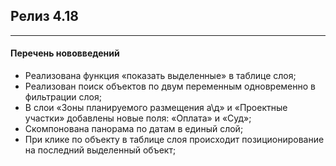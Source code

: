 <h2>Релиз 4.18</h2><hr>
<h4>Перечень нововведений</h4>

<ul>
	<li>Реализована функция «показать выделенные» в таблице слоя;</li>
	<li>Реализован поиск объектов по двум переменным одновременно в фильтрации слоя;</li>
	<li>В слои «Зоны планируемого размещения а\д» и «Проектные участки» добавлены новые поля: «Оплата» и «Суд»;</li>
	<li>Скомпонована панорама по датам в единый слой;</li>
	<li>При клике по объекту в таблице слоя происходит позиционирование на последний выделенный объект;</li>
</ul>
